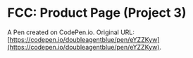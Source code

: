 # FCC: Product Page (Project 3)

A Pen created on CodePen.io. Original URL: [https://codepen.io/doubleagentblue/pen/eYZZKyw](https://codepen.io/doubleagentblue/pen/eYZZKyw).



